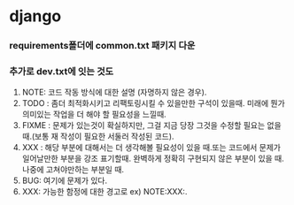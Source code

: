 # django 

### requirements폴더에 common.txt 패키지 다운 
### 추가로 dev.txt에 잇는 것도


1. NOTE: 코드 작동 방식에 대한 설명 (자명하지 않은 경우).
2. TODO : 좀더 최적화시키고 리팩토링시킬 수 있을만한 구석이 있을때. 미래에 뭔가 의미있는 작업을 더 해야 할 필요성을 느낄때.
3. FIXME : 문제가 있는것이 확실하지만, 그걸 지금 당장 그것을 수정할 필요는 없을 때.(보통 재 작성이 필요한 서둘러 작성된 코드).
4. XXX : 해당 부분에 대해서는 더 생각해볼 필요성이 있을 때.또는 코드에서 문제가 일어날만한 부분을 강조 표기할때.           완벽하게 정확히 구현되지 않은 부분이 있을 때. 나중에 고쳐야만하는 부분일 때.    
5. BUG: 여기에 문제가 있다.
6. XXX: 가능한 함정에 대한 경고로 ex) NOTE:XXX:.

